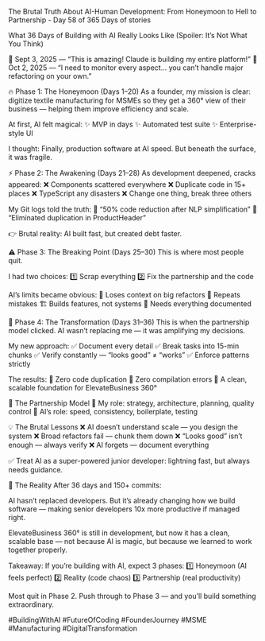 The Brutal Truth About AI-Human Development: From Honeymoon to Hell to Partnership - Day 58 of 365 Days of stories

What 36 Days of Building with AI Really Looks Like (Spoiler: It’s Not What You Think)

📅 Sept 3, 2025 — “This is amazing! Claude is building my entire platform!”
📅 Oct 2, 2025 — “I need to monitor every aspect… you can’t handle major refactoring on your own.”

🔥 Phase 1: The Honeymoon (Days 1–20)
As a founder, my mission is clear: digitize textile manufacturing for MSMEs so they get a 360° view of their business — helping them improve efficiency and scale.

At first, AI felt magical:
✨ MVP in days
✨ Automated test suite
✨ Enterprise-style UI

I thought: Finally, production software at AI speed.
But beneath the surface, it was fragile.

⚡ Phase 2: The Awakening (Days 21–28)
As development deepened, cracks appeared:
❌ Components scattered everywhere
❌ Duplicate code in 15+ places
❌ TypeScript any disasters
❌ Change one thing, break three others

My Git logs told the truth:
📌 “50% code reduction after NLP simplification”
📌 “Eliminated duplication in ProductHeader”

👉 Brutal reality: AI built fast, but created debt faster.

⚠️ Phase 3: The Breaking Point (Days 25–30)
This is where most people quit.

I had two choices:
1️⃣ Scrap everything
2️⃣ Fix the partnership and the code

AI’s limits became obvious:
🧠 Loses context on big refactors
🔄 Repeats mistakes
🏗️ Builds features, not systems
📖 Needs everything documented

🤝 Phase 4: The Transformation (Days 31–36)
This is when the partnership model clicked. AI wasn’t replacing me — it was amplifying my decisions.

My new approach:
✅ Document every detail
✅ Break tasks into 15-min chunks
✅ Verify constantly — “looks good” ≠ “works”
✅ Enforce patterns strictly

The results:
🚀 Zero code duplication
🚀 Zero compilation errors
🚀 A clean, scalable foundation for ElevateBusiness 360°

📌 The Partnership Model
👤 My role: strategy, architecture, planning, quality control
🤖 AI’s role: speed, consistency, boilerplate, testing

💡 The Brutal Lessons
❌ AI doesn’t understand scale — you design the system
❌ Broad refactors fail — chunk them down
❌ “Looks good” isn’t enough — always verify
❌ AI forgets — document everything

✅ Treat AI as a super-powered junior developer: lightning fast, but always needs guidance.

🚀 The Reality
After 36 days and 150+ commits:

AI hasn’t replaced developers.
But it’s already changing how we build software — making senior developers 10x more productive if managed right.

ElevateBusiness 360° is still in development, but now it has a clean, scalable base — not because AI is magic, but because we learned to work together properly.

Takeaway:
If you’re building with AI, expect 3 phases:
1️⃣ Honeymoon (AI feels perfect)
2️⃣ Reality (code chaos)
3️⃣ Partnership (real productivity)

Most quit in Phase 2. Push through to Phase 3 — and you’ll build something extraordinary.

#BuildingWithAI #FutureOfCoding #FounderJourney #MSME #Manufacturing #DigitalTransformation